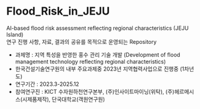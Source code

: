# Flood_Risk_in_JEJU
AI-based flood risk assessment reflecting regional characteristics (JEJU Island)   
연구 진행 사항, 자료, 결과의 공유를 목적으로 운영되는 Repository

* 과제명 : 지역 특성을 반영한 홍수 관리 기술 개발 (Development of flood management technology reflecting regional characteristics)
* 한국건설기술연구원의 내부 주요과제중 2023년 지역협력사업으로 진행중 (1차년도)
* 연구기간 : 2023.3-2025.12
* 참여연구진 : KICT 수자원하천연구본부, (주)인사이트마이닝(위탁), (주)헤르메시스(시제품제작), 단국대학교(객원연구원)

  
